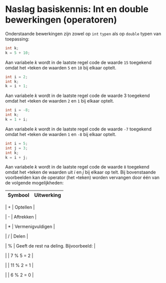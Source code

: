 # Naslag basiskennis: Int en double bewerkingen (operatoren)

Onderstaande bewerkingen zijn zowel op `int` `typen` als
op `double` typen van toepassing:
```cs
int k;
k = 5 + 10;
```
Aan variabele *k* wordt in de laatste regel code de waarde `15` toegekend
omdat het `+`teken de waarden `5` en `10` bij elkaar optelt.
```cs
int i = 2;
int k;
k = i + 1;
```
Aan variabele *k* wordt in de laatste regel code de waarde 3 toegekend
omdat het `+`teken de waarden `2` en `1` bij elkaar optelt.
```cs
int i = -8;
int k;
k = 1 + i;
```
Aan variabele *k* wordt in de laatste regel code de waarde `-7` toegekend
omdat het `+`teken de waarden `1` en `-8` bij elkaar optelt.
```cs
int i = 5;
int j = 3;
int k;
k = i + j;
```
Aan variabele *k* wordt in de laatste regel code de waarde `8` toegekend
omdat het `+`teken de waarden uit *i* en *j* bij elkaar op telt.
Bij bovenstaande voorbeelden kan de operator (het `+`teken)
worden vervangen door één van de volgende mogelijkheden:

| Symbool | Uitwerking |
| --- | --- |

| + | Optellen |

| - | Aftrekken |

| * | Vermenigvuldigen |

| / | Delen |

| % | Geeft de rest na deling. Bijvoorbeeld: |

|  | 7 % 5 = 2 |

|  | 11 % 2 = 1 |

|  | 6 % 2 = 0 |

